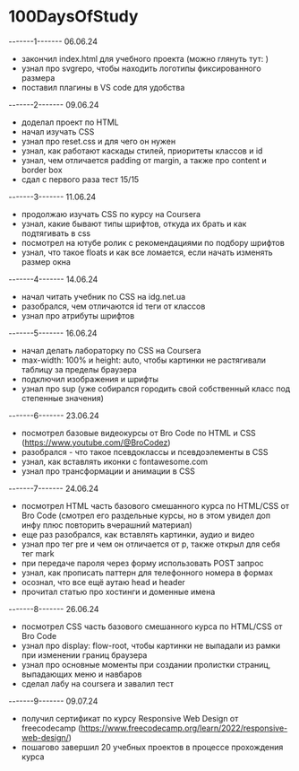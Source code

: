 # 100DaysOfStudy

-------1-------
06.06.24
- закончил index.html для учебного проекта (можно глянуть тут: )
- узнал про svgrepo, чтобы находить логотипы фиксированного размера
- поставил плагины в VS code для удобства

-------2-------
09.06.24
- доделал проект по HTML
- начал изучать CSS
- узнал про reset.css и для чего он нужен
- узнал, как работают каскады стилей, приоритеты классов и id
- узнал, чем отличается padding от margin, а также про content и border box
- сдал с первого раза тест 15/15

-------3-------
11.06.24
- продолжаю изучать CSS по курсу на Coursera
- узнал, какие бывают типы шрифтов, откуда их брать и как подтягивать в css
- посмотрел на ютубе ролик с рекомендациями по подбору шрифтов
- узнал, что такое floats и как все ломается, если начать изменять размер окна

-------4-------
14.06.24
- начал читать учебник по CSS на idg.net.ua
- разобрался, чем отличаются id теги от классов
- узнал про атрибуты шрифтов

-------5-------
16.06.24
- начал делать лабораторку по CSS на Coursera
- max-width: 100% и height: auto, чтобы картинки не растягивали таблицу за пределы браузера
- подключил изображения и шрифты
- узнал про sup (уже собирался городить свой собственный класс под степенные значения)

-------6-------
23.06.24
- посмотрел базовые видеокурсы от Bro Code по HTML и CSS (https://www.youtube.com/@BroCodez)
- разобрался - что такое псевдоклассы и псевдоэлементы в CSS
- узнал, как вставлять иконки с fontawesome.com
- узнал про трансформации и анимации в CSS

-------7-------
24.06.24
- посмотрел HTML часть базового смешанного курса по HTML/CSS от Bro Code (смотрел его раздельные курсы, но в этом увидел доп инфу плюс повторить вчерашний материал)
- еще раз разобрался, как вставлять картинки, аудио и видео
- узнал про тег pre и чем он отличается от p, также открыл для себя тег mark
- при передаче пароля через форму использовать POST запрос
- узнал, как прописать паттерн для телефонного номера в формах
- осознал, что все ещё аутаю head и header
- прочитал статью про хостинги и доменные имена

-------8-------
26.06.24
- посмотрел CSS часть базового смешанного курса по HTML/CSS от Bro Code
- узнал про display: flow-root, чтобы картинки не выпадали из рамки при изменении границ браузера
- узнал про основные моменты при создании пролистки страниц, выпадающих меню и навбаров
- сделал лабу на coursera и завалил тест

-------9-------
09.07.24
- получил сертификат по курсу Responsive Web Design от freecodecamp (https://www.freecodecamp.org/learn/2022/responsive-web-design/)
- пошагово завершил 20 учебных проектов в процессе прохождения курса
